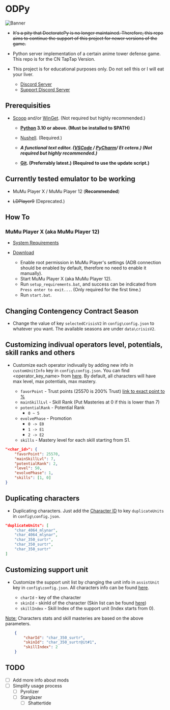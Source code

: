 # ODPy

![Banner](images/image.png "OpenDoctoratePy")

- ~~It's a pity that DoctoratePy is no longer maintained. Therefore, this repo aims to continue the support of this project for newer versions of the game.~~

- Python server implementation of a certain anime tower defense game. This repo is for the CN TapTap Version.

- This project is for educational purposes only. Do not sell this or I will eat your liver.

	- [Discord Server](https://discord.com/invite/SmuB88RR5W)
	- [Support Discord Server](https://discord.gg/UtWs4k48j8)

## Prerequisities

- [Scoop](https://scoop.sh/) and/or [WinGet](https://github.com/microsoft/winget-cli). (Not required but highly recommended.)

    - **[Python](https://www.python.org/) 3.10 or above. (Must be installed to $PATH)**

    - [Nushell](https://github.com/nushell/nushell). (Required.)

    - ***A functional text editor. ([VSCode](https://code.visualstudio.com/) / [PyCharm](https://www.jetbrains.com/pycharm/)/ Et cetera.) (Not required but highly recommended.)***

    - **[Git](https://git-scm.com/). (Preferrably latest.) (Required to use the update script.)**

## Currently tested emulator to be working

- MuMu Player X / MuMu Player 12 (**Recommended**)

- ~~LDPlayer9~~ (Deprecated.)

## How To

### MuMu Player X (aka MuMu Player 12)

- [System Requirements](https://www.mumuglobal.com/faq/system-requirement-mumu-player-x.html)

- [Download](https://a11.gdl.netease.com/MuMuInstaller_12.0.0.6_12beta-gw-offline_all_1666787400.exe)

    - Enable root permission in MuMu Player's settings (ADB connection should be enabled by default, therefore no need to enable it manually).
    - Start MuMu Player X (aka MuMu Player 12).
    - Run `setup_requirements.bat`, and success can be indicated from `Press enter to exit...`. (Only required for the first time.)
    - Run `start.bat`.

## Changing Contengency Contract Season

- Change the value of key `selectedCrisisV2` in `config\config.json` to whatever you want. The available seasons are under `data\crisisV2`.

## Customizing indivual operators level, potentials, skill ranks and others

- Customize each operator indivually by adding new info in `customUnitInfo` key in `config\config.json`. You can find <operator_key_name> from [here](https://raw.githubusercontent.com/Kengxxiao/ArknightsGameData/master/zh_CN/gamedata/excel/character_table.json). By default, all characters will have max level, max potentials, max mastery.

    - `favorPoint` - Trust points (25570 is 200% Trust) [link to exact point to %](https://gamepress.gg/arknights/core-gameplay/arknights-guide-operator-trust)
    - `mainSkillLvl` - Skill Rank (Put Masteries at 0 if this is lower than 7)
    - `potentialRank` - Potential Rank
        - `0 ~ 5`
    - `evolvePhase` - Promotion
        - `0 -> E0`
        - `1 -> E1`
        - `2 -> E2`
    - `skills` - Mastery level for each skill starting from S1.

```json
"<char_id>": {
    "favorPoint": 25570,
    "mainSkillLvl": 7,
    "potentialRank": 2,
    "level": 50,
    "evolvePhase": 1,
    "skills": [1, 0]
}
```

## Duplicating characters

- Duplicating characters. Just add the [Character ID](https://raw.githubusercontent.com/Kengxxiao/ArknightsGameData/master/zh_CN/gamedata/excel/character_table.json) to key `duplicateUnits` in `config\config.json`.

```json
"duplicateUnits": [
    "char_4064_mlynar",
    "char_4064_mlynar",
    "char_350_surtr",
    "char_350_surtr",
    "char_350_surtr"
]
```

## Customizing support unit

- Customize the support unit list by changing the unit info in `assistUnit` key in `config\config.json`. All characters info can be found [here](https://raw.githubusercontent.com/Kengxxiao/ArknightsGameData/master/zh_CN/gamedata/excel/character_table.json).

	- `charId` - key of the character
	- `skinId` - skinId of the character (Skin list can be found [here](https://raw.githubusercontent.com/Kengxxiao/ArknightsGameData/master/zh_CN/gamedata/excel/skin_table.json))
	- `skillIndex` - Skill Index of the support unit (Index starts from 0).

<u>Note:</u> Characters stats and skill masteries are based on the above parameters.

```json
	{
		"charId": "char_350_surtr",
		"skinId": "char_350_surtr@it#1",
		"skillIndex": 2
	}
```

## TODO

- [ ] Add more info about mods
- [ ] Simplify usage process
	- [ ] Pyrolizer
    - [ ] Starglazer
        - [ ] Shattertide
